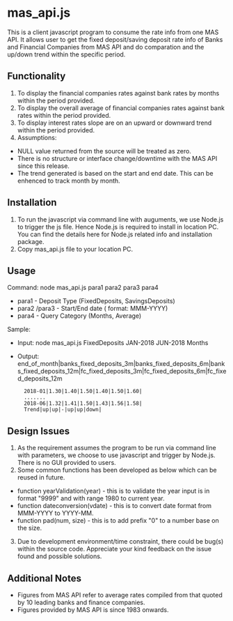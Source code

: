 # mas_api.js

This is a client javascript program to consume the rate info from one MAS API. It allows user to get the fixed deposit/saving deposit rate info of Banks and Financial Companies from MAS API and do comparation and the up/down trend within the specific period. 

## Functionality

1. To display the financial companies rates against bank rates by months within the period provided.
2. To display the overall average of financial companies rates against bank rates within the period provided.
3. To display interest rates slope are on an upward or downward trend within the period provided.
4. Assumptions:
- NULL value returned from the source will be treated as zero.
- There is no structure or interface change/downtime with the MAS API since this release. 
- The trend generated is based on the start and end date. This can be enhenced to track month by month.

## Installation

1. To run the javascript via command line with auguments, we use Node.js to trigger the js file. Hence Node.js is required to install in location PC. You can find the details <a REF='https://nodejs.org/en/'>here</a> for Node.js related info and installation package.
2. Copy mas_api.js file to your location PC.

## Usage

Command:  node mas_api.js para1 para2 para3 para4

- para1 - Deposit Type (FixedDeposits, SavingsDeposits)
- para2 /para3  - Start/End date ( format: MMM-YYYY) 
- para4 -  Query Category (Months, Average)

Sample:

- Input: node mas_api.js FixedDeposits JAN-2018 JUN-2018 Months
- Output:    end_of_month|banks_fixed_deposits_3m|banks_fixed_deposits_6m|banks_fixed_deposits_12m|fc_fixed_deposits_3m|fc_fixed_deposits_6m|fc_fixed_deposits_12m

		2018-01|1.30|1.40|1.50|1.40|1.50|1.60|
		.......
		2018-06|1.32|1.41|1.50|1.43|1.56|1.58|
		Trend|up|up|-|up|up|down|

## Design Issues

1. As the requirement assumes the program to be run via command line with parameters, we choose to use javascript and trigger by Node.js. There is no GUI provided to users.
2. Some common functions has been developed as below which can be reused in future.
- function yearValidation(year) - this is to validate the year input is in format "9999" and with range 1980 to current year.
- function dateconversion(vdate) - this is to convert date format from MMM-YYYY to YYYY-MM.
- function pad(num, size) - this is to add prefix "0" to a number base on the size.
3. Due to development environment/time constraint, there could be bug(s) within the source code. Appreciate your kind feedback on the issue found and possible solutions. 

## Additional Notes

- Figures from MAS API refer to average rates compiled from that quoted by 10 leading banks and finance companies.
- Figures provided by MAS API is since 1983 onwards.
